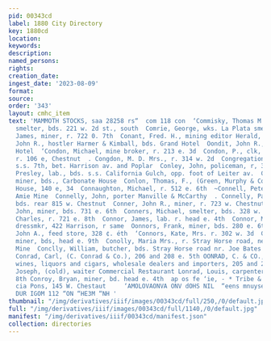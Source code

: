 ```yaml
---
pid: 00343cd
label: 1880 City Directory
key: 1880cd
location: 
keywords: 
description: 
named_persons: 
rights: 
creation_date: 
ingest_date: '2023-08-09'
format: 
source: 
order: '343'
layout: cmhc_item
text: 'MAMMOTH STOCKS, saa 28258 rs“  com 118 con  ‘Commisky, Thomas M., feeder Grant
  smelter, bds. 221 w. 2d st., south  Comrie, George, wks. La Plata smelter  "Conaghan,
  James, miner, r. 722 0. 7th  Conant, Fred. H., mining editor Herald, r. 134 w. 8th  Condent,
  John R., hostler Harmer & Kimball, bds. Grand Hotel  Oondit, John R., bds, Grand
  Hotel  ‘Condon, Michael, mine broker, r. 213 e. 3d  Condon, P., clk, H. F, Parlin,
  r. 106 e, Chestnut  . Congdon, M. D. Mrs., r. 314 w. 2d  Congregational Church,
  s.s. 7th, bet. Harrison av. and Poplar  Conley, John, policeman, r, 318 w. 24  Conley,
  Presley, lab., bds. s.s. California Gulch, opp. foot of Leiter av.  Conley, P.,
  miner, bds., Carbonate House  Conlon, Thomas, F., (Green, Murphy & Conlon), r. Columbus
  House, 140 e, 34  Connaughton, Michael, r. 512 e. 6th  ~Connell, Peter, engineer
  Amie Mine  Connelly, John, porter Manville & McCarthy  . Connelly, Patrick, lab.,
  bds. rear 815 w. Chestnut  Conner, John R., miner, r. 723 w. Chestnut  Conners,
  John, miner, bds. 731 e. 6th  Conners, Michael, smelter, bds. 328 w. Chestnut  Connor,
  Charles, r. 721 e. 8th  Connor, James, lab. r. head e. 4th  Connor, Matie A., Miss
  dressmkr, 422 Harrison, r same  Oonnors, Frank, miner, bds. 280 e. 6th  Connors,
  John A., feed store, 328 ¢. éth  ‘Connors, Kate, Mrs. r. 302 w. 3d  Connors, Patrick,
  miner, bds, head e. 9th  Conolly, Maria Mrs., r. Stray Horse road, near Joe Bates
  Mine  Conclly, William, butcher, bds. Stray Horse road nr. Joe Bates                                                                                    Mine
  Conrad, Carl, (C. Conrad & Co.), 206 and 208 e. 5th OONRAD, C. & CO., (Carl Contad),
  wines, liquors and cigars, wholesale dealers and importers, 205 and 208 e. 5th Conrad,
  Joseph, (cold), waiter Commercial Restaurant Lonrad, Louis, carpenter, r, 526 e,
  8th Conroy, Bryan, miner, bd. head e. 4th  ap os fe ‘ie, - * Tribe & Jefferay,*"Sraft
  cia Pons, 145 W. Chestaut     ‘AMOLOVAONVA ONV dOHS NIL  “eens mnuyseyg 3804 zt
  DUR IGOM 112 “ON “HE3M “NH '
thumbnail: "/img/derivatives/iiif/images/00343cd/full/250,/0/default.jpg"
full: "/img/derivatives/iiif/images/00343cd/full/1140,/0/default.jpg"
manifest: "/img/derivatives/iiif/00343cd/manifest.json"
collection: directories
---
```

